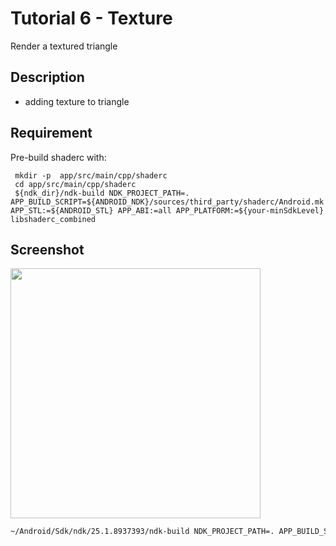 Tutorial 6 - Texture
=============================
Render a textured triangle


Description
----------
*  adding texture to triangle


Requirement
--------------
Pre-build shaderc with:
```
 mkdir -p  app/src/main/cpp/shaderc
 cd app/src/main/cpp/shaderc
 ${ndk_dir}/ndk-build NDK_PROJECT_PATH=. APP_BUILD_SCRIPT=${ANDROID_NDK}/sources/third_party/shaderc/Android.mk APP_STL:=${ANDROID_STL} APP_ABI:=all APP_PLATFORM:=${your-minSdkLevel} libshaderc_combined
```
Screenshot
------------
<img src="./Tutorial_6_Screenshot.png" height="400px">

```sh
~/Android/Sdk/ndk/25.1.8937393/ndk-build NDK_PROJECT_PATH=. APP_BUILD_SCRIPT=~/Android/Sdk/ndk/25.1.8937393/sources/third_party/shaderc/Android.mk APP_STL:=c++_static APP_ABI:="arm64-v8a x86_64" APP_PLATFORM:=33 libshaderc_combined
```
